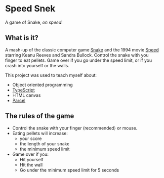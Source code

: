 # Speed Snek

A game of Snake, _on speed_!

## What is it?

A mash-up of the classic computer game [Snake](<https://en.wikipedia.org/wiki/Snake_(video_game_genre)>) and the 1994 movie [Speed](<https://en.wikipedia.org/wiki/Speed_(1994_film)>) starring Keanu Reeves and Sandra Bullock. Control the snake with you finger to eat pellets. Game over if you go under the speed limit, or if you crash into yourself or the walls.

This project was used to teach myself about:

- Object oriented programming
- [TypeScript](https://www.typescriptlang.org/)
- HTML canvas
- [Parcel](https://parceljs.org/)

## The rules of the game

- Control the snake with your finger (recommended) or mouse.
- Eating pellets will increase:
  - your score
  - the length of your snake
  - the minimum speed limit
- Game over if you:
  - Hit yourself
  - Hit the wall
  - Go under the minimum speed limit for 5 seconds
